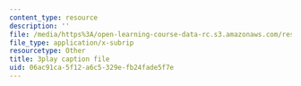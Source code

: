 ```yaml
---
content_type: resource
description: ''
file: /media/https%3A/open-learning-course-data-rc.s3.amazonaws.com/res-6-006-video-demonstrations-in-lasers-and-optics-spring-2008/06ac91ca5f12a6c5329efb24fade5f7e_1cEXNLP5uE0.srt
file_type: application/x-subrip
resourcetype: Other
title: 3play caption file
uid: 06ac91ca-5f12-a6c5-329e-fb24fade5f7e
---
```

